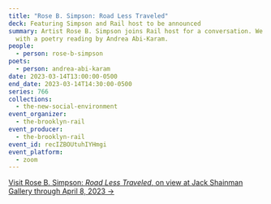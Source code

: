 ```yaml
---
title: "Rose B. Simpson: Road Less Traveled"
deck: Featuring Simpson and Rail host to be announced
summary: Artist Rose B. Simpson joins Rail host for a conversation. We conclude
  with a poetry reading by Andrea Abi-Karam.
people:
  - person: rose-b-simpson
poets:
  - person: andrea-abi-karam
date: 2023-03-14T13:00:00-0500
end_date: 2023-03-14T14:30:00-0500
series: 766
collections:
  - the-new-social-environment
event_organizer:
  - the-brooklyn-rail
event_producer:
  - the-brooklyn-rail
event_id: recIZBOUtuhIYHmgi
event_platform:
  - zoom
---
```

[V﻿isit Rose B. Simpson: *Road Less Traveled*, on view at Jack Shainman Gallery through April 8, 2023 →](https://jackshainman.com/exhibitions/rbs-roadlesstraveled-2023)